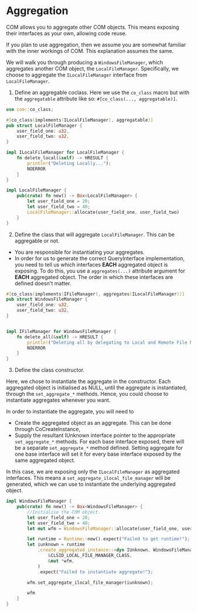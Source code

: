 # Aggregation

COM allows you to aggregate other COM objects. This means exposing their interfaces as your own, allowing code reuse.

If you plan to use aggregation, then we assume you are somewhat familiar with the inner workings of COM. This explanation assumes the same.

We will walk you through producing a `WindowsFileManager`, which aggregates another COM object, the `LocalFileManager`. Specifically, we choose to aggregate the `ILocalFileManager` interface from `LocalFileManager`.

1. Define an aggregable coclass. Here we use the `co_class` macro but with the `aggregatable` attribute like so: `#[co_class(..., aggregatable)]`.

```rust
use com::co_class;

#[co_class(implements(ILocalFileManager), aggregatable)]
pub struct LocalFileManager {
    user_field_one: u32,
    user_field_two: u32,
}

impl ILocalFileManager for LocalFileManager {
    fn delete_local(&self) -> HRESULT {
        println!("Deleting Locally...");
        NOERROR
    }
}

impl LocalFileManager {
    pub(crate) fn new() -> Box<LocalFileManager> {
        let user_field_one = 20;
        let user_field_two = 40;
        LocalFileManager::allocate(user_field_one, user_field_two)
    }
}
```

2. Define the class that will aggregate `LocalFileManager`. This can be aggregable or not.
- You are responsible for instantiating your aggregates.
- In order for us to generate the correct QueryInterface implementation, you need to tell us which interfaces **EACH** aggregated object is exposing. To do this, you use a `aggregates(...)` attribute argument for **EACH** aggregated object. The order in which these interfaces are defined doesn't matter.

```rust
#[co_class(implements(IFileManager), aggregates(ILocalFileManager))]
pub struct WindowsFileManager {
    user_field_one: u32,
    user_field_two: u32,
}


impl IFileManager for WindowsFileManager {
    fn delete_all(&self) -> HRESULT {
        println!("Deleting all by delegating to Local and Remote File Managers...");
        NOERROR
    }
}
```

3. Define the class constructor.

Here, we chose to instantiate the aggregate in the constructor. Each aggregated object is initialised as NULL, until the aggregate is instantiated, through the `set_aggregate_*` methods. Hence, you could choose to instantiate aggregates whenever you want.

In order to instantiate the aggregate, you will need to
- Create the aggregated object as an aggregate. This can be done through CoCreateInstance,
- Supply the resultant IUnknown interface pointer to the appropriate `set_aggregate_*` methods. For each base interface exposed, there will be a separate `set_aggregate_*` method defined. Setting aggregate for one base interface will set it for every base interface exposed by the same aggregated object.

In this case, we are exposing only the `ILocalFileManager` as aggregated interfaces. This means a `set_aggregate_ilocal_file_manager` will be generated, which we can use to instantiate the underlying aggregated object.

```rust
impl WindowsFileManager {
    pub(crate) fn new() -> Box<WindowsFileManager> {
        //Initialise the COM object.
        let user_field_one = 20;
        let user_field_two = 40;
        let mut wfm = WindowsFileManager::allocate(user_field_one, user_field_two);

        let runtime = Runtime::new().expect("Failed to get runtime!");
        let iunknown = runtime
            .create_aggregated_instance::<dyn IUnknown, WindowsFileManager>(
                &CLSID_LOCAL_FILE_MANAGER_CLASS,
                &mut *wfm,
            )
            .expect("Failed to instantiate aggregate!");

        wfm.set_aggregate_ilocal_file_manager(iunknown);

        wfm
    }
}

```